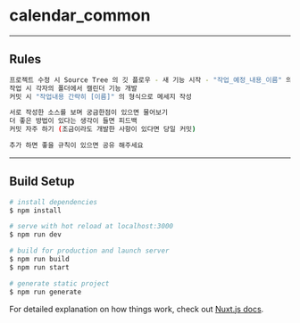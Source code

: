 # calendar_common
--------------------------------------------------------------

## Rules

```bash
프로젝트 수정 시 Source Tree 의 깃 플로우 - 새 기능 시작 - "작업_예정_내용_이름" 의 형식으로 기능 이름 설정
작업 시 각자의 폴더에서 캘린더 기능 개발
커밋 시 "작업내용 간략히 [이름]" 의 형식으로 메세지 작성
```

```bash
서로 작성한 소스를 보며 궁금한점이 있으면 물어보기
더 좋은 방법이 있다는 생각이 들면 피드백
커밋 자주 하기 (조금이라도 개발한 사항이 있다면 당일 커밋)

추가 하면 좋을 규칙이 있으면 공유 해주세요
```
--------------------------------------------------------------

## Build Setup


```bash
# install dependencies
$ npm install

# serve with hot reload at localhost:3000
$ npm run dev

# build for production and launch server
$ npm run build
$ npm run start

# generate static project
$ npm run generate
```

For detailed explanation on how things work, check out [Nuxt.js docs](https://nuxtjs.org).

